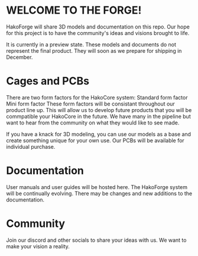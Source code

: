 # WELCOME TO THE FORGE!
HakoForge will share 3D models and documentation on this repo. Our hope for this project is to have the community's ideas and visions brought to life. 

It is currently in a preview state. These models and documents do not represent the final product. They will soon as we prepare for shipping in December.

# Cages and PCBs
There are two form factors for the HakoCore system:
Standard form factor
Mini form factor
These form factors will be consistant throughout our product line up. This will allow us to develop future products that you will be commpatible your HakoCore in the future. We have many in the pipeline but want to hear from the community on what they would like to see made. 

If you have a knack for 3D modeling, you can use our models as a base and create something unique for your own use. Our PCBs will be available for individual purchase.

# Documentation
User manuals and user guides will be hosted here. The HakoForge system will be continually evolving. There may be changes and new additions to the documentation.

# Community
Join our discord and other socials to share your ideas with us. We want to make your vision a reality. 
